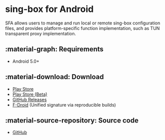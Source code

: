 # sing-box for Android

SFA allows users to manage and run local or remote sing-box configuration files, and provides
platform-specific function implementation, such as TUN transparent proxy implementation.

## :material-graph: Requirements

* Android 5.0+

## :material-download: Download

* [Play Store](https://play.google.com/store/apps/details?id=io.nekohasekai.sfa)
* [Play Store (Beta)](https://play.google.com/apps/testing/io.nekohasekai.sfa)
* [GitHub Releases](https://github.com/SagerNet/sing-box/releases)
* [F-Droid](https://f-droid.org/packages/io.nekohasekai.sfa/) (Unified signature via reproducible builds)

## :material-source-repository: Source code

* [GitHub](https://github.com/SagerNet/sing-box-for-android)